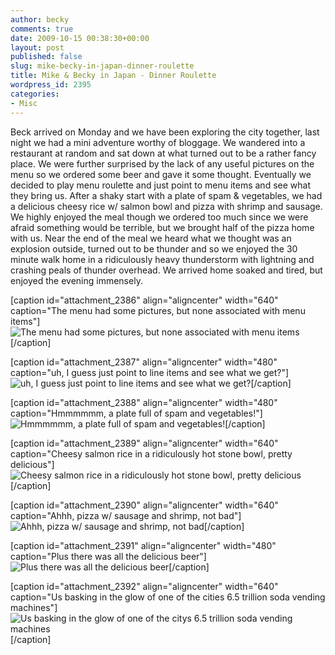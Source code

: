 ```yaml
---
author: becky
comments: true
date: 2009-10-15 00:38:30+00:00
layout: post
published: false
slug: mike-becky-in-japan-dinner-roulette
title: Mike & Becky in Japan - Dinner Roulette
wordpress_id: 2395
categories:
- Misc
---
```


Beck arrived on Monday and we have been exploring the city together, last night we had a mini adventure worthy of bloggage. We wandered into a restaurant at random and sat down at what turned out to be a rather fancy place. We were further surprised by the lack of any useful pictures on the menu so we ordered some beer and gave it some thought. Eventually we decided to play menu roulette and just point to menu items and see what they bring us. After a shaky start with a plate of spam & vegetables, we had a delicious cheesy rice w/ salmon bowl and pizza with shrimp and sausage. We highly enjoyed the meal though we ordered too much since we were afraid something would be terrible, but we brought half of the pizza home with us. Near the end of the meal we heard what we thought was an explosion outside, turned out to be thunder and so we enjoyed the 30 minute walk home in a ridiculously heavy thunderstorm with lightning and crashing peals of thunder overhead. We arrived home soaked and tired, but enjoyed the evening immensely.

[caption id="attachment_2386" align="aligncenter" width="640" caption="The menu had some pictures, but none associated with menu items"]![The menu had some pictures, but none associated with menu items](http://beta.beckyjenson.com/wp-content/uploads/2009/10/P1010251.jpg)[/caption]

[caption id="attachment_2387" align="aligncenter" width="480" caption="uh, I guess just point to line items and see what we get?"]![uh, I guess just point to line items and see what we get?](http://beta.beckyjenson.com/wp-content/uploads/2009/10/P1010252.jpg)[/caption]

[caption id="attachment_2388" align="aligncenter" width="480" caption="Hmmmmmm, a plate full of spam and vegetables!"]![Hmmmmmm, a plate full of spam and vegetables!](http://beta.beckyjenson.com/wp-content/uploads/2009/10/P1010254.jpg)[/caption]

[caption id="attachment_2389" align="aligncenter" width="640" caption="Cheesy salmon rice in a ridiculously hot stone bowl, pretty delicious"]![Cheesy salmon rice in a ridiculously hot stone bowl, pretty delicious](http://beta.beckyjenson.com/wp-content/uploads/2009/10/P1010255.jpg)[/caption]

[caption id="attachment_2390" align="aligncenter" width="640" caption="Ahhh, pizza w/ sausage and shrimp, not bad"]![Ahhh, pizza w/ sausage and shrimp, not bad](http://beta.beckyjenson.com/wp-content/uploads/2009/10/P1010257.jpg)[/caption]

[caption id="attachment_2391" align="aligncenter" width="480" caption="Plus there was all the delicious beer"]![Plus there was all the delicious beer](http://beta.beckyjenson.com/wp-content/uploads/2009/10/P1010258.jpg)[/caption]

[caption id="attachment_2392" align="aligncenter" width="640" caption="Us basking in the glow of one of the cities 6.5 trillion soda vending machines"]![Us basking in the glow of one of the citys 6.5 trillion soda vending machines](http://beta.beckyjenson.com/wp-content/uploads/2009/10/P1010263.jpg)[/caption] 
